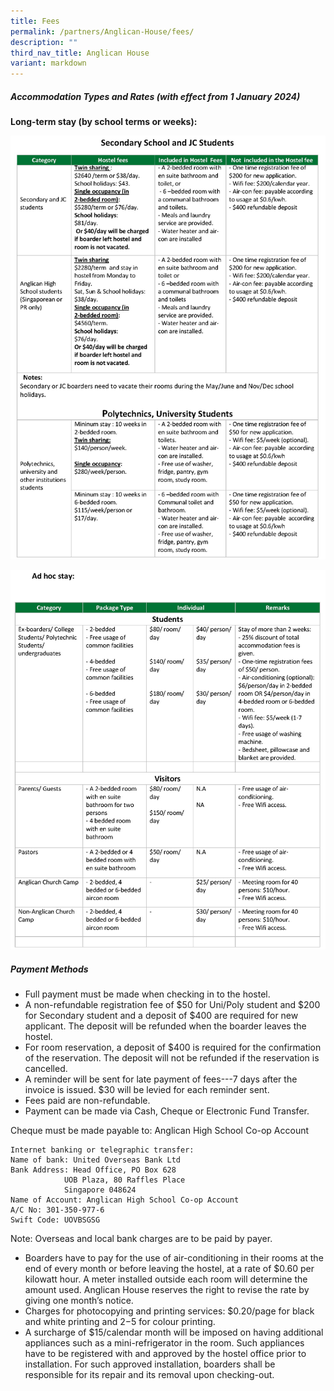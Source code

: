 ```yaml
---
title: Fees
permalink: /partners/Anglican-House/fees/
description: ""
third_nav_title: Anglican House
variant: markdown
---
```

##### Accommodation Types and Rates (with effect from 1 January 2024) 
  
**Long-term stay (by school terms or weeks):**

![](/images/Partners/Anglican%20House/2024_AnglicanHouse_Fee_1.jpg)

![](/images/Partners/Anglican%20House/2024_AnglicanHouse_Fee_2.jpg)



##### Payment Methods

* Full payment must be made when checking in to the hostel.<br>
* A non-refundable registration fee of $50 for Uni/Poly student and $200 for Secondary student and a deposit of $400 are required for new applicant. The deposit will be refunded when the boarder leaves the hostel.<br>
* For room reservation, a deposit of $400 is required for the confirmation of the reservation. The deposit will not be refunded if the reservation is cancelled.<br>
* A reminder will be sent for late payment of fees---7 days after the invoice is issued. $30 will be levied for each reminder sent.<br>
* Fees paid are non-refundable.<br>
* Payment can be made via Cash, Cheque or Electronic Fund Transfer.<br>

Cheque must be made payable to: Anglican High School Co-op Account<br>

	Internet banking or telegraphic transfer:
	Name of bank: United Overseas Bank Ltd
	Bank Address: Head Office, PO Box 628
				UOB Plaza, 80 Raffles Place
				Singapore 048624
	Name of Account: Anglican High School Co-op Account
	A/C No: 301-350-977-6
	Swift Code: UOVBSGSG
 Note: Overseas and local bank charges are to be paid by payer.

* Boarders have to pay for the use of air-conditioning in their rooms at the end of every month or before leaving the hostel, at a rate of $0.60 per kilowatt hour. A meter installed outside each room will determine the amount used. Anglican House reserves the right to revise the rate by giving one month’s notice.<br>
* Charges for photocopying and printing services: $0.20/page for black and white printing and $2-$5 for colour printing.<br>
* A surcharge of $15/calendar month will be imposed on having additional appliances such as a mini-refrigerator in the room. Such appliances have to be registered with and approved by the hostel office prior to installation. For such approved installation, boarders shall be responsible for its repair and its removal upon checking-out.<br>
